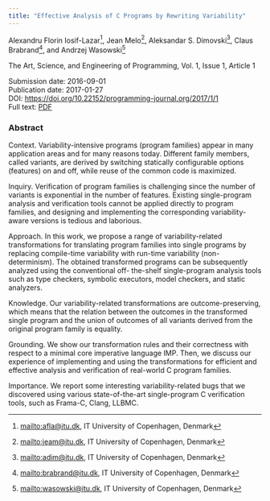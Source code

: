```yaml
---
title: "Effective Analysis of C Programs by Rewriting Variability"
---
```

Alexandru Florin Iosif-Lazar[^1], Jean Melo[^2], Aleksandar S. Dimovski[^3], Claus Brabrand[^4], and Andrzej Wasowski[^5]

The Art, Science, and Engineering of Programming, Vol. 1, Issue 1, Article 1

Submission date: 2016-09-01  
Publication date: 2017-01-27  
DOI: <https://doi.org/10.22152/programming-journal.org/2017/1/1>  
Full text: [PDF](https://arxiv.org/pdf/1701.08114v1)  


### Abstract
Context. Variability-intensive programs (program families) appear in many application areas and for many reasons today. Different family members, called variants, are derived by switching statically configurable options (features) on and off, while reuse of the common code is maximized. 

Inquiry. Verification of program families is challenging since the number of variants is exponential in the number of features. Existing single-program analysis and verification tools cannot be applied directly to program families, and designing and implementing the corresponding variability-aware versions is tedious and laborious.

Approach. In this work, we propose a range of variability-related transformations for translating program families into single programs by replacing compile-time variability with run-time variability (non-determinism). The obtained transformed programs can be subsequently analyzed using the conventional off- the-shelf single-program analysis tools such as type checkers, symbolic executors, model checkers, and static analyzers. 

Knowledge. Our variability-related transformations are outcome-preserving, which means that the relation between the outcomes in the transformed single program and the union of outcomes of all variants  derived from the original program family is equality.

Grounding. We show our transformation rules and their correctness with respect to a minimal core imperative language IMP. Then, we discuss our experience of implementing and using the transformations for efficient and effective analysis and verification of  real-world C program families. 

Importance. We report some interesting variability-related bugs that we discovered using various state-of-the-art single-program C verification tools, such as Frama-C, Clang, LLBMC.


[^1]: <mailto:afla@itu.dk>, IT University of Copenhagen, Denmark
[^2]: <mailto:jeam@itu.dk>, IT University of Copenhagen, Denmark
[^3]: <mailto:adim@itu.dk>, IT University of Copenhagen, Denmark
[^4]: <mailto:brabrand@itu.dk>, IT University of Copenhagen, Denmark
[^5]: <mailto:wasowski@itu.dk>, IT University of Copenhagen, Denmark
